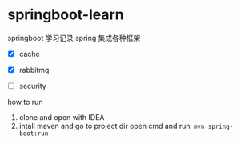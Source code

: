 # springboot-learn
springboot 学习记录
spring 集成各种框架
- [X] cache
- [X] rabbitmq
- [ ] security


how to run

1. clone and open with IDEA
2. intall maven and go to project dir open cmd and run`` mvn spring-boot:run``
